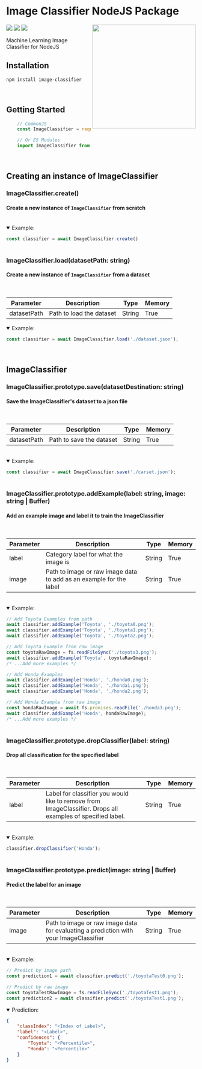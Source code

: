 # Image Classifier NodeJS Package

<img align="right" width="275vw" src="https://lh3.ggpht.com/tU-zfWFzbltfzz2A9Qen_7X1tZx3wXCp078X7rgkUOWqQdl567bEZc8v2OEizoDBr0Q=h300">

![](https://img.shields.io/npm/dw/image-classifier?color=16697A&style=for-the-badge)
![](https://img.shields.io/npm/v/image-classifier?color=DB6400&style=for-the-badge)
![](https://img.shields.io/github/license/swimauger/image-classifier?color=FFA62B&style=for-the-badge)

Machine Learning Image Classifier for NodeJS

## **Installation**

`npm install image-classifier`

<br>

## **Getting Started**
```javascript
    // CommonJS
    const ImageClassifier = require('image-classifier');

    // Or ES Modules
    import ImageClassifier from "image-classifier/lib/ImageClassifier";
```

<br>

## **Creating an instance of ImageClassifier**

### ImageClassifier.create()
#### Create a new instance of `ImageClassifier` from scratch
<br>
<details open>
<summary>Example:</summary>

```javascript
const classifier = await ImageClassifier.create()
```
</details>

#

### ImageClassifier.load(datasetPath: string)
#### Create a new instance of `ImageClassifier` from a dataset
<br>
<table>
    <thead>
        <th>Parameter</th>
        <th>Description</th>
        <th>Type</th>
        <th>Memory</th>
    </thead>
    <tbody>
        <tr>
            <td>datasetPath</td>
            <td>Path to load the dataset</td>
            <td>String</td>
            <td>True</td>
        </tr>
    </tbody>
</table>
<details open>
<summary>Example:</summary>

```javascript
const classifier = await ImageClassifier.load('./dataset.json');
```
</details>
<br>

## **ImageClassifier**

### ImageClassifier.prototype.save(datasetDestination: string)
#### Save the ImageClassifier's dataset to a json file
<br>
<table>
    <thead>
        <th>Parameter</th>
        <th>Description</th>
        <th>Type</th>
        <th>Memory</th>
    </thead>
    <tbody>
        <tr>
            <td>datasetPath</td>
            <td>Path to save the dataset</td>
            <td>String</td>
            <td>True</td>
        </tr>
    </tbody>
</table>
<br>
<details open>
<summary>Example:</summary>

```javascript
const classifier = await ImageClassifier.save('./carset.json');
```
</details>

#

### ImageClassifier.prototype.addExample(label: string, image: string | Buffer)
#### Add an example image and label it to train the ImageClassifier
<br>
<table>
    <thead>
        <th>Parameter</th>
        <th>Description</th>
        <th>Type</th>
        <th>Memory</th>
    </thead>
    <tbody>
        <tr>
            <td>label</td>
            <td>Category label for what the image is</td>
            <td>String</td>
            <td>True</td>
        </tr>
        <tr>
            <td>image</td>
            <td>Path to image or raw image data to add as an example for the label</td>
            <td>String</td>
            <td>True</td>
        </tr>
    </tbody>
</table>
<br>
<details open>
<summary>Example:</summary>

```javascript
// Add Toyota Examples from path
await classifier.addExample('Toyota', './toyota0.png');
await classifier.addExample('Toyota', './toyota1.png');
await classifier.addExample('Toyota', './toyota2.png');

// Add Toyota Example from raw image
const toyotaRawImage = fs.readFileSync('./toyota3.png');
await classifier.addExample('Toyota', toyotaRawImage);
/* ...Add more examples */

// Add Honda Examples
await classifier.addExample('Honda', './honda0.png');
await classifier.addExample('Honda', './honda1.png');
await classifier.addExample('Honda', './honda2.png');

// Add Honda Example from raw image
const hondaRawImage = await fs.promises.readFile('./honda3.png');
await classifier.addExample('Honda', hondaRawImage);
/* ...Add more examples */
```
</details>

#

### ImageClassifier.prototype.dropClassifier(label: string)
#### Drop all classification for the specified label
<br>
<table>
    <thead>
        <th>Parameter</th>
        <th>Description</th>
        <th>Type</th>
        <th>Memory</th>
    </thead>
    <tbody>
        <tr>
            <td>label</td>
            <td>
                Label for classifier you would like to remove from ImageClassifier.
                Drops all examples of specified label.
            </td>
            <td>String</td>
            <td>True</td>
        </tr>
    </tbody>
</table>
<br>
<details open>
<summary>Example:</summary>

```javascript
classifier.dropClassifier('Honda');
```
</details>

#

### ImageClassifier.prototype.predict(image: string | Buffer)
#### Predict the label for an image
<br>
<table>
    <thead>
        <th>Parameter</th>
        <th>Description</th>
        <th>Type</th>
        <th>Memory</th>
    </thead>
    <tbody>
        <tr>
            <td>image</td>
            <td>Path to image or raw image data for evaluating a prediction with your ImageClassifier</td>
            <td>String</td>
            <td>True</td>
        </tr>
    </tbody>
</table>
<br>
<details open>
<summary>Example:</summary>

```javascript
// Predict by image path
const prediction1 = await classifier.predict('./toyotaTest0.png');

// Predict by raw image
const toyotaTestRawImage = fs.readFileSync('./toyotaTest1.png');
const prediction2 = await classifier.predict('./toyotaTest1.png');
```
</details>

<details open>
<summary>Prediction:</summary>

```json
{
    "classIndex": "<Index of Label>",
    "label": "<Label>",
    "confidences": {
        "Toyota": "<Percentile>",
        "Honda": "<Percentile>"
    }
}
```
</details>

